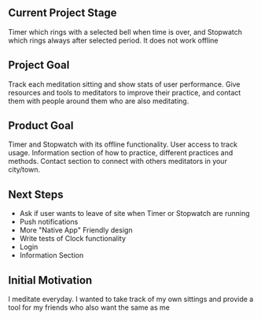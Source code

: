 ## Current Project Stage
Timer which rings with a selected bell when time is over, and Stopwatch which rings always after selected period. It does not work offline

## Project Goal
Track each meditation sitting and show stats of user performance. Give resources and tools to meditators to improve their practice, and contact them with people around them who are also meditating.

## Product Goal
Timer and Stopwatch with its offline functionality. User access to track usage. Information section of how to practice, different practices and methods. Contact section to connect with others meditators in your city/town.

## Next Steps
+ Ask if user wants to leave of site when Timer or Stopwatch are running
+ Push notifications
+ More "Native App" Friendly design
+ Write tests of Clock functionality
+ Login
+ Information Section

## Initial Motivation
I meditate everyday. I wanted to take track of my own sittings and provide a tool for my friends who also want the same as me
